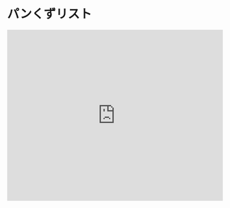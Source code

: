 # パンくずリスト

<iframe height="400" style="width: 100%;" scrolling="no" title="Breadcrumbs" src="https://codepen.io/ari-jp/embed/oNjmbdr?height=265&theme-id=default&default-tab=result" frameborder="no" allowtransparency="true" allowfullscreen="true">
  See the Pen <a href='https://codepen.io/ari-jp/pen/oNjmbdr'>Breadcrumbs</a> by ari-jp
  (<a href='https://codepen.io/ari-jp'>@ari-jp</a>) on <a href='https://codepen.io'>CodePen</a>.
</iframe>